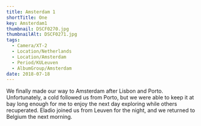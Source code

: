 ```yaml
---
title: Amsterdam 1
shortTitle: One
key: Amsterdam1
thumbnail: DSCF0270.jpg
thumbnailAlt: DSCF0271.jpg
tags:
  - Camera/XT-2
  - Location/Netherlands
  - Location/Amsterdam
  - Period/KULeuven
  - AlbumGroup/Amsterdam
date: 2018-07-18
---
```

We finally made our way to Amsterdam after Lisbon and Porto. Unfortunately, a cold followed us from Porto, but we were able to keep it at bay long enough for me to enjoy the next day exploring while others recuperated. Eladio joined us from Leuven for the night, and we returned to Belgium the next morning.
